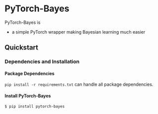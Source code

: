 # PyTorch-Bayes

PyTorch-Bayes is

* a simple PyTorch wrapper making Bayesian learning much easier





## Quickstart


### Dependencies and Installation

#### Package Dependencies

`pip install -r requirements.txt` can handle all package dependencies.

#### Install PyTorch-Bayes

```bash
$ pip install pytorch-bayes
```   
